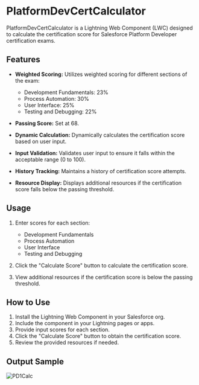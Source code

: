 # PlatformDevCertCalculator

PlatformDevCertCalculator is a Lightning Web Component (LWC) designed to calculate the certification score for Salesforce Platform Developer certification exams.

## Features

- **Weighted Scoring:** Utilizes weighted scoring for different sections of the exam:
   - Development Fundamentals: 23%
   - Process Automation: 30%
   - User Interface: 25%
   - Testing and Debugging: 22%

- **Passing Score:** Set at 68.
- **Dynamic Calculation:** Dynamically calculates the certification score based on user input.
- **Input Validation:** Validates user input to ensure it falls within the acceptable range (0 to 100).
- **History Tracking:** Maintains a history of certification score attempts.
- **Resource Display:** Displays additional resources if the certification score falls below the passing threshold.

## Usage

1. Enter scores for each section:
   - Development Fundamentals
   - Process Automation
   - User Interface
   - Testing and Debugging

2. Click the "Calculate Score" button to calculate the certification score.
3. View additional resources if the certification score is below the passing threshold.

## How to Use

1. Install the Lightning Web Component in your Salesforce org.
2. Include the component in your Lightning pages or apps.
3. Provide input scores for each section.
4. Click the "Calculate Score" button to obtain the certification score.
5. Review the provided resources if needed.

## Output Sample
![PD1Calc](https://github.com/tomsouza4/Salesforce-PD1-Calculator/assets/11336182/bd67274b-b64d-4284-aa2e-3fc86e50c1f7)
